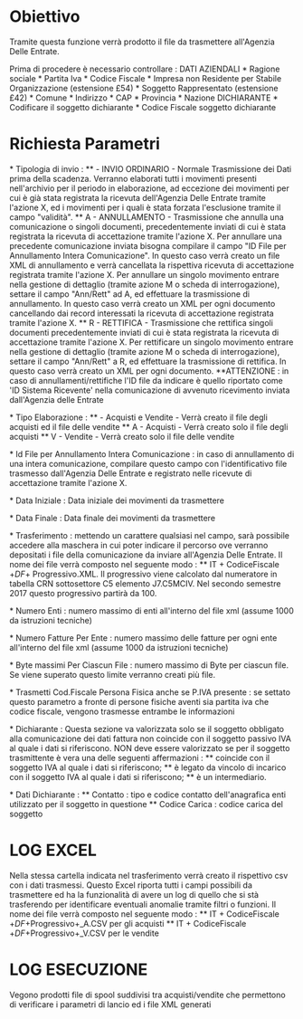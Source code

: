 
# Obiettivo

Tramite questa funzione verrà prodotto il file da trasmettere all'Agenzia Delle Entrate.

Prima di procedere è necessario controllare : 
DATI AZIENDALI
\* Ragione sociale
\* Partita Iva
\* Codice Fiscale
\* Impresa non Residente per Stabile Organizzazione (estensione £54)
\* Soggetto Rappresentato (estensione £42)
\* Comune
\* Indirizzo
\* CAP
\* Provincia
\* Nazione
DICHIARANTE
\* Codificare il soggetto dichiarante
\* Codice Fiscale soggetto dichiarante

# Richiesta Parametri

\* Tipologia di invio : 
\*\*   - INVIO ORDINARIO - Normale Trasmissione dei Dati prima della scadenza. Verranno elaborati tutti i movimenti presenti nell'archivio per il periodo in elaborazione, ad eccezione dei movimenti per cui è già stata registrata la ricevuta dell'Agenzia Delle Entrate tramite l'azione X, ed i movimenti per i quali è stata forzata l'esclusione tramite il campo "validità".
\*\* A - ANNULLAMENTO - Trasmissione che annulla una comunicazione o singoli documenti, precedentemente inviati di cui è stata registrata la ricevuta di accettazione tramite l'azione X. Per annullare una precedente comunicazione inviata bisogna compilare il campo "ID File per Annullamento Intera Comunicazione". In questo caso verrà creato un file XML di annullamento e verrà cancellata la rispettiva ricevuta di accettazione registrata tramite l'azione X. Per annullare un singolo movimento entrare nella gestione di dettaglio (tramite azione M o scheda di interrogazione), settare il campo "Ann/Rett" ad A, ed effettuare  la trasmissione di annullamento. In questo caso verrà creato un XML per ogni documento cancellando dai record interessati la ricevuta di accettazione registrata tramite l'azione X.
\*\* R - RETTIFICA    - Trasmissione che rettifica singoli documenti precedentemente inviati di cui è stata registrata la ricevuta di accettazione tramite l'azione X. Per rettificare un singolo movimento entrare nella gestione di dettaglio (tramite azione M o scheda di interrogazione), settare il campo "Ann/Rett" a R, ed effettuare la trasmissione di rettifica. In questo caso verrà creato un XML per ogni documento.
**ATTENZIONE :  in caso di annullamenti/rettifiche l'ID file da indicare è quello riportato come 'ID Sistema Ricevente' nella comunicazione di avvenuto ricevimento inviata dall'Agenzia delle Entrate

\* Tipo Elaborazione : 
\*\*   - Acquisti e Vendite  - Verrà creato il file degli acquisti ed il file delle vendite
\*\* A - Acquisti            - Verrà creato solo il file degli acquisti
\*\* V - Vendite             - Verrà creato solo il file delle vendite

\* Id File per Annullamento Intera Comunicazione :  in caso di annullamento di una intera comunicazione, compilare questo campo con l'identificativo file trasmesso dall'Agenzia Delle Entrate e registrato nelle ricevute di accettazione tramite l'azione X.

\* Data Iniziale :  Data iniziale dei movimenti da trasmettere

\* Data Finale   :  Data finale   dei movimenti da trasmettere

\* Trasferimento :  mettendo un carattere qualsiasi nel campo, sarà possibile   accedere alla maschera in cui poter indicare il percorso ove verranno depositati i file della   comunicazione da inviare all'Agenzia Delle Entrate.   Il nome dei file verrà composto nel seguente modo : 
  \*\* IT + CodiceFiscale +_DF_+ Progressivo.XML. Il progressivo viene calcolato dal numeratore   in tabella CRN sottosettore C5 elemento J7.C5MCIV. Nel secondo semestre 2017 questo progressivo   partirà da 100.

\* Numero Enti :  numero massimo di enti all'interno del file xml (assume 1000 da istruzioni tecniche)

\* Numero Fatture Per Ente :  numero massimo delle fatture per ogni ente all'interno del file xml (assume 1000 da istruzioni tecniche)

\* Byte massimi Per Ciascun File :  numero massimo di Byte per ciascun file. Se viene superato questo limite verranno creati più file.

\* Trasmetti Cod.Fiscale Persona Fisica anche se P.IVA presente :  se settato questo parametro a fronte di persone fisiche aventi sia partita iva che codice fiscale, vengono trasmesse entrambe le informazioni

\* Dichiarante :  Questa sezione va valorizzata solo se il soggetto obbligato alla comunicazione dei dati fattura non coincide con il soggetto passivo IVA al quale i dati si riferiscono. NON deve essere valorizzato se per il soggetto trasmittente è vera una delle seguenti affermazioni : 
\*\* coincide  con il soggetto IVA al quale i dati si riferiscono;
\*\* è legato da vincolo di incarico con il soggetto IVA al quale i dati si riferiscono;
\*\* è un intermediario.

\* Dati Dichiarante : 
\*\* Contatto :  tipo e codice contatto dell'anagrafica enti utilizzato per il soggetto in questione
\*\* Codice Carica :  codice carica del soggetto

# LOG EXCEL
Nella stessa cartella indicata nel trasferimento verrà creato il rispettivo csv con i dati trasmessi. Questo Excel riporta tutti i campi possibili da trasmettere ed ha la funzionalità di avere un log di quello che si stà trasferendo per identificare eventuali anomalie tramite filtri o funzioni.
  Il nome dei file verrà composto nel seguente modo : 
  \*\* IT + CodiceFiscale +_DF_+Progressivo+_A.CSV per gli acquisti
  \*\* IT + CodiceFiscale +_DF_+Progressivo+_V.CSV per le vendite

# LOG ESECUZIONE
Vegono prodotti file di spool suddivisi tra acquisti/vendite che permettono di verificare i parametri di lancio ed i file XML generati
